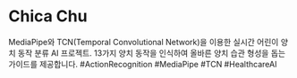 # Chica Chu
MediaPipe와 TCN(Temporal Convolutional Network)을 이용한 실시간 어린이 양치 동작 분류 AI 프로젝트. 13가지 양치 동작을 인식하여 올바른 양치 습관 형성을 돕는 가이드를 제공합니다. #ActionRecognition #MediaPipe #TCN #HealthcareAI
